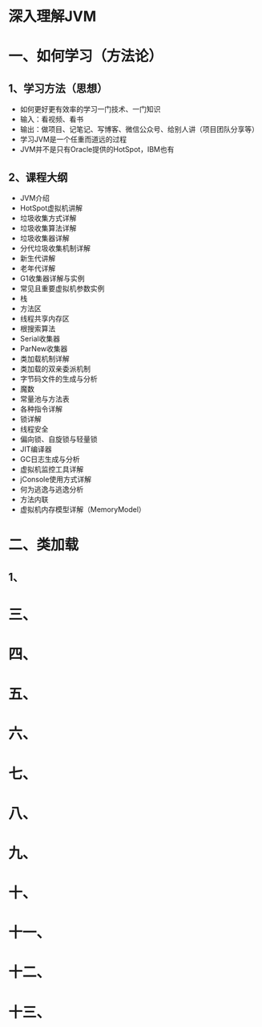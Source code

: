 # 深入理解JVM

# 一、如何学习（方法论）

## 1、学习方法（思想）

- 如何更好更有效率的学习一门技术、一门知识
- 输入：看视频、看书
- 输出：做项目、记笔记、写博客、微信公众号、给别人讲（项目团队分享等）
- 学习JVM是一个任重而道远的过程
- JVM并不是只有Oracle提供的HotSpot，IBM也有
## 2、课程大纲
* JVM介绍
* HotSpot虚拟机讲解
* 垃圾收集方式详解
* 垃圾收集算法详解
* 垃圾收集器详解
* 分代垃圾收集机制详解
* 新生代讲解
* 老年代详解
* G1收集器详解与实例
* 常见且重要虚拟机参数实例
* 栈
* 方法区
* 线程共享内存区
* 根搜索算法
* Serial收集器
* ParNew收集器
* 类加载机制详解
* 类加载的双亲委派机制
* 字节码文件的生成与分析
* 魔数
* 常量池与方法表
* 各种指令详解
* 锁详解
* 线程安全
* 偏向锁、自旋锁与轻量锁
* JIT编译器
* GC日志生成与分析
* 虚拟机监控工具详解
* jConsole使用方式详解
* 何为逃逸与逃逸分析
* 方法内联
* 虚拟机内存模型详解（MemoryModel）
# 二、类加载

## 1、



# 三、
# 四、
# 五、
# 六、
# 七、
# 八、
# 九、
# 十、
# 十一、
# 十二、
# 十三、